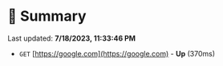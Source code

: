 # 📖 Summary
Last updated: **7/18/2023, 11:33:46 PM**

- `GET` [https://google.com](https://google.com) - **Up** (370ms)
